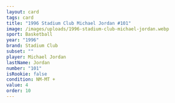 ```yaml
---
layout: card
tags: card
title: "1996 Stadium Club Michael Jordan #101"
image: /images/uploads/1996-stadium-club-michael-jordan.webp
sport: Basketball
year: "1996"
brand: Stadium Club
subset: ""
player: Michael Jordan
lastName: Jordan
number: "101"
isRookie: false
condition: NM-MT +
value: 4
order: 10
---
```

